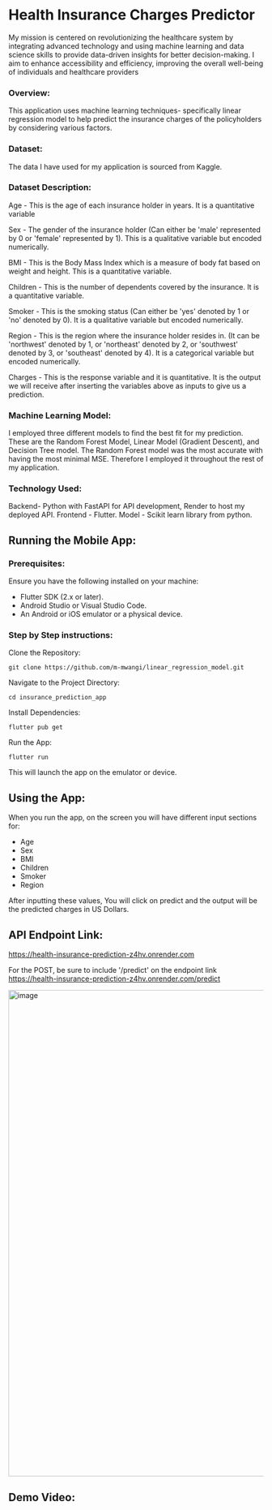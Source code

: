 # Health Insurance Charges Predictor 

My mission is centered on revolutionizing the healthcare system by integrating advanced technology and using machine learning and data science skills to provide data-driven insights for better decision-making. I aim to enhance accessibility and efficiency, improving the overall well-being of individuals and healthcare providers

### Overview:
This application uses machine learning techniques- specifically linear regression model to help predict the insurance charges of the policyholders by considering various factors.

### Dataset:
The data I have used for my application is sourced from Kaggle. 

### Dataset Description:
Age - This is the age of each insurance holder in years. It is a quantitative variable

Sex - The gender of the insurance holder (Can either be 'male' represented by 0 or 'female' represented by 1). This is a qualitative variable but encoded numerically.

BMI - This is the Body Mass Index which is a measure of body fat based on weight and height. This is a quantitative variable.

Children - This is the number of dependents covered by the insurance. It is a quantitative variable.

Smoker - This is the smoking status (Can either be 'yes' denoted by 1 or 'no' denoted by 0). It is a qualitative variable but encoded numerically.

Region - This is the region where the insurance holder resides in. (It can be 'northwest' denoted by 1, or 'northeast' denoted by 2, or 'southwest' denoted by 3, or 'southeast' denoted by 4). It is a categorical variable but encoded numerically.

Charges - This is the response variable and it is quantitative. It is the output we will receive after inserting the variables above as inputs to give us a prediction.


### Machine Learning Model:
I employed three different models to find the best fit for my prediction. These are the Random Forest Model, Linear Model (Gradient Descent), and Decision Tree model. 
The Random Forest model was the most accurate with having the most minimal MSE. Therefore I employed it throughout the rest of my application. 


### Technology Used:
Backend- Python with FastAPI for API development, Render to host my deployed API.
Frontend - Flutter.
Model - Scikit learn library from python.


## Running the Mobile App:
### Prerequisites:
Ensure you have the following installed on your machine:
 - Flutter SDK (2.x or later).
 - Android Studio or Visual Studio Code.
 - An Android or iOS emulator or a physical device.


### Step by Step instructions:
Clone the Repository:
    
    git clone https://github.com/m-mwangi/linear_regression_model.git

    
Navigate to the Project Directory:

    cd insurance_prediction_app
   
 
Install Dependencies:

    flutter pub get
    

Run the App:

    flutter run
   
 
This will launch the app on the emulator or device.


## Using the App:
When you run the app, on the screen you will have different input sections for:
 - Age
 - Sex
 - BMI
 - Children
 - Smoker
 - Region

After inputting these values, You will click on predict and the output will be the predicted charges in US Dollars.


## API Endpoint Link:
https://health-insurance-prediction-z4hv.onrender.com

For the POST, be sure to include '/predict' on the endpoint link https://health-insurance-prediction-z4hv.onrender.com/predict


<img width="959" alt="image" src="https://github.com/user-attachments/assets/7f23fb0f-a321-486f-85ac-1a58761a5a27">


## Demo Video:




